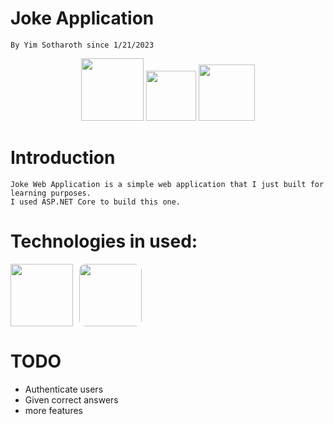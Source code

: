 # Joke Application

    By Yim Sotharoth since 1/21/2023

<p align="center">
<img src="https://img.shields.io/badge/typescript-%23007ACC.svg?style=for-the-badge&logo=typescript&logoColor=white" width="100">
<img src="https://img.shields.io/badge/nextjs-%23118db0.svg?style=for-the-badge&logo=react&logoColor=white" width="80">
<img src="https://img.shields.io/badge/npm--8.3.0-%23303334.svg?style=for-the-badge&logo=npm&logoColor=white" width="90">
</p>

# Introduction

    Joke Web Application is a simple web application that I just built for learning purposes.
    I used ASP.NET Core to build this one.

# Technologies in used:

<div style="display:flex; align-items:center; gap: 10px;">
 <img src="https://cdn.cdnlogo.com/logos/c/27/c.svg" style="width:100px; height: 100px; object-fit: contain;"/>
 <img src="https://encrypted-tbn0.gstatic.com/images?q=tbn:ANd9GcSUk9RLrfsqwvGIw3N0qkLl_pnhkl88xkgjkcKv_As&s" style="width:100px; height: 100px; object-fit: contain; border-radius: 10px;"/>
</div>

# TODO

- Authenticate users
- Given correct answers
- more features
